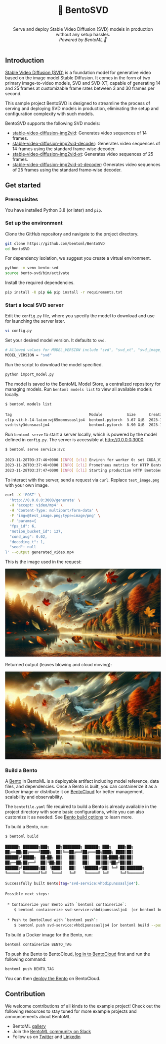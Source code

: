 <div align="center">
    <h1 align="center">🎥 BentoSVD</h1>
    <br>
    Serve and deploy Stable Video Diffusion (SVD) models in production without any setup hassles.<br>
    <i>Powered by BentoML 🍱</i>
    <br>
</div>
<br>

## Introduction

[Stable Video Diffusion (SVD)](https://stability.ai/news/stable-video-diffusion-open-ai-video-model) is a foundation model for generative video based on the image model Stable Diffusion. It comes in the form of two primary image-to-video models, SVD and SVD-XT, capable of generating 14 and 25 frames at customizable frame rates between 3 and 30 frames per second.

This sample project BentoSVD is designed to streamline the process of serving and deploying SVD models in production, eliminating the setup and configuration complexity with such models.

BentoSVD supports the following SVD models:

- [stable-video-diffusion-img2vid](https://huggingface.co/stabilityai/stable-video-diffusion-img2vid/blob/main/svd.safetensors): Generates video sequences of 14 frames.
- [stable-video-diffusion-img2vid-decoder](https://huggingface.co/stabilityai/stable-video-diffusion-img2vid/blob/main/svd_image_decoder.safetensors): Generates video sequences of 14 frames using the standard frame-wise decoder.
- [stable-video-diffusion-img2vid-xt](https://huggingface.co/stabilityai/stable-video-diffusion-img2vid-xt/blob/main/svd_xt.safetensors): Generates video sequences of 25 frames.
- [stable-video-diffusion-img2vid-xt-decoder](https://huggingface.co/stabilityai/stable-video-diffusion-img2vid-xt/blob/main/svd_xt_image_decoder.safetensors): Generates video sequences of 25 frames using the standard frame-wise decoder.

## Get started

### Prerequisites

You have installed Python 3.8 (or later) and `pip`.

### Set up the environment

Clone the GitHub repository and navigate to the project directory.

```bash
git clone https://github.com/bentoml/BentoSVD
cd BentoSVD
```

For dependency isolation, we suggest you create a virtual environment.

```bash
python -m venv bento-svd
source bento-svd/bin/activate
```

Install the required dependencies.

```bash
pip install -U pip && pip install -r requirements.txt
```

### Start a local SVD server

Edit the `config.py` file, where you specify the model to download and use for launching the server later.

```bash
vi config.py
```

Set your desired model version. It defaults to `svd`.

```bash
# Allowed values for MODEL_VERSION include "svd", "svd_xt", "svd_image_decoder", and "svd_xt_image_decoder"
MODEL_VERSION = "svd"
```

Run the script to download the model specified.

```bash
python import_model.py
```

The model is saved to the BentoML Model Store, a centralized repository for managing models. Run `bentoml models list` to view all available models locally.

```bash
$ bentoml models list

Tag                                   Module           Size      Creation Time
clip-vit-h-14-laion:wj65momnsoasljo4  bentoml.pytorch  3.67 GiB  2023-11-28 02:13:19
svd:tsky3dunsoasljo4                  bentoml.pytorch  8.90 GiB  2023-11-28 02:12:42
```

Run `bentoml serve` to start a server locally, which is powered by the model defined in `config.py`. The server is accessible at http://0.0.0.0:3000.

```bash
$ bentoml serve service:svc

2023-11-28T03:37:46+0000 [INFO] [cli] Environ for worker 0: set CUDA_VISIBLE_DEVICES to 0
2023-11-28T03:37:46+0000 [INFO] [cli] Prometheus metrics for HTTP BentoServer from "service:svc" can be accessed at http://localhost:3000/metrics.
2023-11-28T03:37:47+0000 [INFO] [cli] Starting production HTTP BentoServer from "service:svc" listening on http://0.0.0.0:3000 (Press CTRL+C to quit)
```

To interact with the server, send a request via `curl`. Replace `test_image.png` with your own image.

```bash
curl -X 'POST' \
  'http://0.0.0.0:3000/generate' \
  -H 'accept: video/mp4' \
  -H 'Content-Type: multipart/form-data' \
  -F 'img=@test_image.png;type=image/png' \
  -F 'params={
  "fps_id": 6,
  "motion_bucket_id": 127,
  "cond_aug": 0.02,
  "decoding_t": 1,
  "seed": null
}' --output generated_video.mp4
```

This is the image used in the request:

![sample](/assets/sample.png)

Returned output (leaves blowing and cloud moving):

![output-image](/assets/output.gif)

### Build a Bento

A [Bento](https://docs.bentoml.com/en/latest/concepts/bento.html) in BentoML is a deployable artifact including model reference, data files, and dependencies. Once a Bento is built, you can containerize it as a Docker image or distribute it on [BentoCloud](https://www.bentoml.com/cloud) for better management, scalability and observability.

The `bentofile.yaml` file required to build a Bento is already available in the project directory with some basic configurations, while you can also customize it as needed. See [Bento build options](https://docs.bentoml.com/en/latest/concepts/bento.html#bento-build-options) to learn more.

To build a Bento, run:

```bash
$ bentoml build

██████╗ ███████╗███╗   ██╗████████╗ ██████╗ ███╗   ███╗██╗
██╔══██╗██╔════╝████╗  ██║╚══██╔══╝██╔═══██╗████╗ ████║██║
██████╔╝█████╗  ██╔██╗ ██║   ██║   ██║   ██║██╔████╔██║██║
██╔══██╗██╔══╝  ██║╚██╗██║   ██║   ██║   ██║██║╚██╔╝██║██║
██████╔╝███████╗██║ ╚████║   ██║   ╚██████╔╝██║ ╚═╝ ██║███████╗
╚═════╝ ╚══════╝╚═╝  ╚═══╝   ╚═╝    ╚═════╝ ╚═╝     ╚═╝╚══════╝

Successfully built Bento(tag="svd-service:vhbdipunssasljo4").

Possible next steps:

 * Containerize your Bento with `bentoml containerize`:
    $ bentoml containerize svd-service:vhbdipunssasljo4  [or bentoml build --containerize]

 * Push to BentoCloud with `bentoml push`:
    $ bentoml push svd-service:vhbdipunssasljo4 [or bentoml build --push]
```

To build a Docker image for the Bento, run:

```bash
bentoml containerize BENTO_TAG
```

To push the Bento to BentoCloud, [log in to BentoCloud](https://docs.bentoml.com/en/latest/bentocloud/how-tos/manage-access-token.html) first and run the following command:

```bash
bentoml push BENTO_TAG
```

You can then [deploy the Bento](https://docs.bentoml.com/en/latest/bentocloud/how-tos/deploy-bentos.html) on BentoCloud.

## Contribution

We welcome contributions of all kinds to the example project! Check out the following resources to stay tuned for more example projects and announcements about BentoML.

- BentoML [gallery](https://www.bentoml.com/gallery)
- Join the [BentoML community on Slack](https://l.bentoml.com/join-slack)
- Follow us on [Twitter](https://twitter.com/bentomlai) and [Linkedin](https://www.linkedin.com/company/bentoml/)